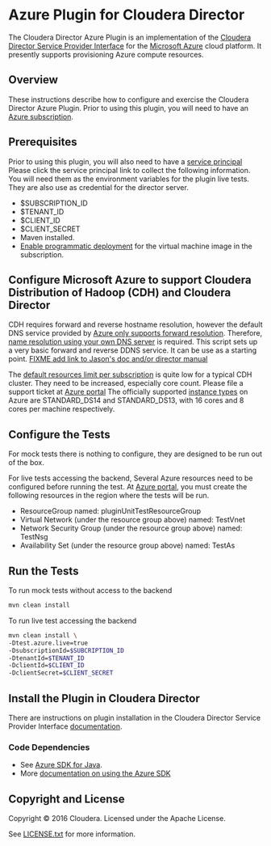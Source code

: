 # Azure Plugin for Cloudera Director
The Cloudera Director Azure Plugin is an implementation of the [Cloudera Director Service Provider Interface](https://github.com/cloudera/director-spi) for the [Microsoft Azure](https://azure.microsoft.com) cloud platform.
It presently supports provisioning Azure compute resources.

## Overview

These instructions describe how to configure and exercise the Cloudera Director Azure Plugin.
Prior to using this plugin, you will need to have an [Azure subscription](https://azure.microsoft.com/en-us/pricing/purchase-options/). 

## Prerequisites
Prior to using this plugin, you will also need to have a [service principal](https://azure.microsoft.com/en-us/documentation/articles/resource-group-authenticate-service-principal/)
Please click the service principal link to collect the following information. 
You will need them as the environment variables for the plugin live tests. 
They are also use as credential for the director server.

* $SUBSCRIPTION_ID
* $TENANT_ID
* $CLIENT_ID
* $CLIENT_SECRET
* Maven installed.
* [Enable programmatic deployment](https://azure.microsoft.com/en-us/blog/working-with-marketplace-images-on-azure-resource-manager/) for the virtual machine image in the subscription.

## Configure Microsoft Azure to support Cloudera Distribution of Hadoop (CDH) and Cloudera Director

CDH requires forward and reverse hostname resolution, however the default DNS service provided by [Azure only supports forward resolution](https://azure.microsoft.com/en-us/documentation/articles/virtual-networks-name-resolution-for-vms-and-role-instances/).
Therefore, [name resolution using your own DNS server](https://azure.microsoft.com/en-us/documentation/articles/virtual-networks-name-resolution-for-vms-and-role-instances/#name-resolution-using-your-own-dns-server) is required.
This script sets up a very basic forward and reverse DDNS service. It can be use as a starting point. [FIXME add link to Jason's doc and/or director manual]()

The [default resources limit per subscription](https://azure.microsoft.com/en-us/documentation/articles/azure-subscription-service-limits/) is quite low for a typical CDH cluster. They need to be increased, especially core count. 
Please file a support ticket at [Azure portal](https://portal.azure.com/)
The officially supported [instance types](https://azure.microsoft.com/en-us/documentation/articles/virtual-machines-linux-sizes/) on Azure are STANDARD_DS14 and STANDARD_DS13, with 16 cores and 8 cores per machine respectively. 

## Configure the Tests
For mock tests there is nothing to configure, they are designed to be run out of the box.

For live tests accessing the backend, Several Azure resources need to be configured before running the test.
At [Azure portal](https://portal.azure.com/), you must create the following resources in the region where the tests will be run.
* ResourceGroup named: pluginUnitTestResourceGroup
* Virtual Network (under the resource group above) named: TestVnet
* Network Security Group (under the resource group above) named: TestNsg
* Availability Set (under the resource group above) named: TestAs

## Run the Tests
To run mock tests without access to the backend
```bash
mvn clean install
```

To run live test accessing the backend
```bash
mvn clean install \
-Dtest.azure.live=true 
-DsubscriptionId=$SUBCRIPTION_ID
-DtenantId=$TENANT_ID
-DclientId=$CLIENT_ID 
-DclientSecret=$CLIENT_SECRET
```

## Install the Plugin in Cloudera Director
There are instructions on plugin installation in the Cloudera Director Service Provider Interface [documentation](https://github.com/cloudera/director-spi#installing-the-plugin).

### Code Dependencies
- See [Azure SDK for Java](https://github.com/Azure/azure-sdk-for-java).
- More [documentation on using the Azure SDK](https://azure.microsoft.com/en-us/documentation/articles/java-download-windows/)

## Copyright and License
Copyright © 2016 Cloudera. Licensed under the Apache License.

See [LICENSE.txt](https://github.com/cloudera/director-azure-plugin/blob/master/LICENSE) for more information.
